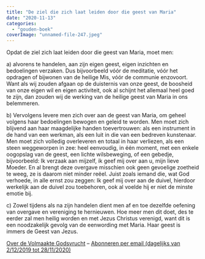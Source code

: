 ```yaml
---
title: "De ziel die zich laat leiden door die geest van Maria"
date: "2020-11-13"
categories: 
  - "gouden-boek"
coverImage: "unnamed-file-247.jpeg"
---
```


Opdat de ziel zich laat leiden door die geest van Maria, moet men:

a) alvorens te handelen, aan zijn eigen geest, eigen inzichten en bedoelingen verzaken. Dus bijvoorbeeld vóór de meditatie, vóór het opdragen of bijwonen van de heilige Mis, vóór de communie enzovoort. Want als wij zouden afgaan op de duisternis van onze geest, de boosheid van onze eigen wil en eigen activiteit, ook al schijnt het allemaal heel goed te zijn, dan zouden wij de werking van de heilige geest van Maria in ons belemmeren.

b) Vervolgens levere men zich over aan de geest van Maria, om geheel volgens haar bedoelingen bewogen en geleid te worden. Men moet zich blijvend aan haar maagdelijke handen toevertrouwen: als een instrument in de hand van een werkman, als een luit in die van een bedreven kunstenaar. Men moet zich volledig overleveren en totaal in haar verliezen, als een steen weggeworpen in zee: heel eenvoudig, in één moment, met een enkele oogopslag van de geest, een lichte wilsbeweging, of een gebedje, bijvoorbeeld: Ik verzaak aan mijzelf, ik geef mij over aan u, mijn lieve Moeder. En al brengt deze overgave misschien ook geen gevoelige zoetheid te weeg, ze is daarom niet minder reëel. Juist zoals iemand die, wat God verhoede, in alle ernst zou zeggen: Ik geef mij over aan de duivel, hierdoor werkelijk aan de duivel zou toebehoren, ook al voelde hij er niet de minste emotie bij.

c) Zowel tijdens als na zijn handelen dient men af en toe dezelfde oefening van overgave en vereniging te hernieuwen. Hoe meer men dit doet, des te eerder zal men heilig worden en met Jezus Christus verenigd, want dit is een noodzakelijk gevolg van de eenwording met Maria. Haar geest is immers de Geest van Jezus.

[Over de Volmaakte Godsvrucht](/blog/een-jaar-lang-volmaakte-godsvrucht/) – [Abonneren per email (dagelijks van 2/12/2019 tot 28/11/2020)](http://eepurl.com/9RKvX)

